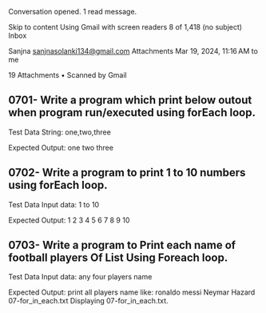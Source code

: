 
Conversation opened. 1 read message.

Skip to content
Using Gmail with screen readers
8 of 1,418
(no subject)
Inbox

Sanjna <sanjnasolanki134@gmail.com>
Attachments
Mar 19, 2024, 11:16 AM
to me


 19 Attachments
  •  Scanned by Gmail
## 0701- Write a program which print below outout when program run/executed using forEach loop.
Test Data
String: one,two,three

Expected Output:
one
two
three

## 0702- Write a program to print 1 to 10 numbers using forEach loop.
Test Data
Input data: 1 to 10

Expected Output:
1
2
3
4
5
6
7
8
9
10

## 0703- Write a program to Print each name of football players Of List Using Foreach loop.
Test Data
Input data: any four players name

Expected Output:
print all players name like:
ronaldo
messi
Neymar
Hazard
07-for_in_each.txt
Displaying 07-for_in_each.txt.